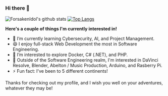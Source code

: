 ### Hi there 👋

<!--
**ForsakenIdol/ForsakenIdol** is a ✨ _special_ ✨ repository because its `README.md` (this file) appears on your GitHub profile.

Here are some ideas to get you started:

- 🔭 I’m currently working on ...
- 🌱 I’m currently learning ...
- 👯 I’m looking to collaborate on ...
- 🤔 I’m looking for help with ...
- 💬 Ask me about ...
- 📫 How to reach me: ...
- 😄 Pronouns: ...
- ⚡ Fun fact: ...
-->

![ForsakenIdol's github stats](https://github-readme-stats.vercel.app/api?username=ForsakenIdol&show_icons=true&theme=tokyonight)
[![Top Langs](https://github-readme-stats.vercel.app/api/top-langs/?username=ForsakenIdol&layout=compact)](https://github.com/anuraghazra/github-readme-stats)

**Here's a couple of things I'm currently interested in!**

- 🌱 I’m currently learning Cybersecurity, AI, and Project Management.
- 😄 I enjoy full-stack Web Development the most in Software Engineering.
- 🤔 I’m interested to explore Docker, C# (.NET), and PHP.
- 🔭 Outside of the Software Engineering realm, I'm interested in DaVinci Resolve, Blender, Abelton / Music Production, Arduino, and Rasberry Pi.
- ⚡ Fun fact: I've been to 5 different continents!

Thanks for checking out my profile, and I wish you well on your adventures, whatever they may be!
